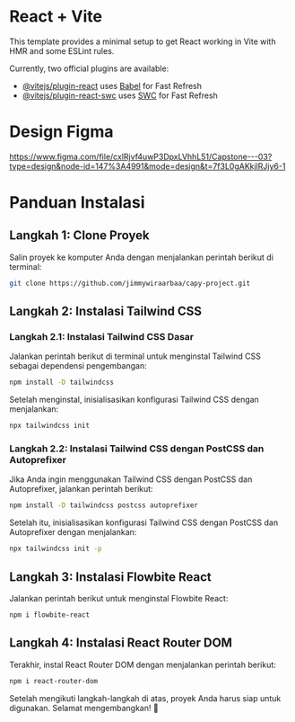 # React + Vite

This template provides a minimal setup to get React working in Vite with HMR and some ESLint rules.

Currently, two official plugins are available:

- [@vitejs/plugin-react](https://github.com/vitejs/vite-plugin-react/blob/main/packages/plugin-react/README.md) uses [Babel](https://babeljs.io/) for Fast Refresh
- [@vitejs/plugin-react-swc](https://github.com/vitejs/vite-plugin-react-swc) uses [SWC](https://swc.rs/) for Fast Refresh

# Design Figma
https://www.figma.com/file/cxlRjvf4uwP3DpxLVhhL51/Capstone---03?type=design&node-id=147%3A4991&mode=design&t=7f3L0gAKkjlRJjy6-1

# Panduan Instalasi

## Langkah 1: Clone Proyek

Salin proyek ke komputer Anda dengan menjalankan perintah berikut di terminal:

```bash
git clone https://github.com/jimmywiraarbaa/capy-project.git
```

## Langkah 2: Instalasi Tailwind CSS

### Langkah 2.1: Instalasi Tailwind CSS Dasar

Jalankan perintah berikut di terminal untuk menginstal Tailwind CSS sebagai dependensi pengembangan:

```bash
npm install -D tailwindcss
```

Setelah menginstal, inisialisasikan konfigurasi Tailwind CSS dengan menjalankan:

```bash
npx tailwindcss init
```

### Langkah 2.2: Instalasi Tailwind CSS dengan PostCSS dan Autoprefixer

Jika Anda ingin menggunakan Tailwind CSS dengan PostCSS dan Autoprefixer, jalankan perintah berikut:

```bash
npm install -D tailwindcss postcss autoprefixer
```

Setelah itu, inisialisasikan konfigurasi Tailwind CSS dengan PostCSS dan Autoprefixer dengan menjalankan:

```bash
npx tailwindcss init -p
```

## Langkah 3: Instalasi Flowbite React

Jalankan perintah berikut untuk menginstal Flowbite React:

```bash
npm i flowbite-react
```

## Langkah 4: Instalasi React Router DOM

Terakhir, instal React Router DOM dengan menjalankan perintah berikut:

```bash
npm i react-router-dom
```

Setelah mengikuti langkah-langkah di atas, proyek Anda harus siap untuk digunakan. Selamat mengembangkan! 🚀
